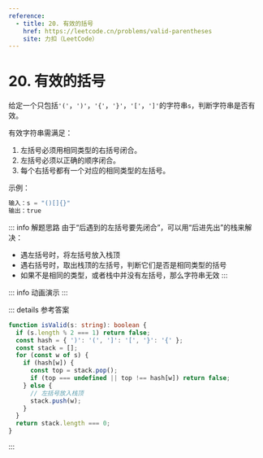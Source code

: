 ```yaml
---
reference:
  - title: 20. 有效的括号
    href: https://leetcode.cn/problems/valid-parentheses
    site: 力扣（LeetCode）
---
```


# 20. 有效的括号

给定一个只包括`'('`，`')'`，`'{'`，`'}'`，`'['`，`']'`的字符串`s`，判断字符串是否有效。

有效字符串需满足：

1. 左括号必须用相同类型的右括号闭合。
2. 左括号必须以正确的顺序闭合。
3. 每个右括号都有一个对应的相同类型的左括号。

示例：

```js
输入：s = "()[]{}"
输出：true
```

::: info 解题思路
由于“后遇到的左括号要先闭合”，可以用“后进先出”的栈来解决：

- 遇左括号时，将左括号放入栈顶
- 遇右括号时，取出栈顶的左括号，判断它们是否是相同类型的括号
- 如果不是相同的类型，或者栈中并没有左括号，那么字符串无效
:::

<script setup>
import Demo from './demos/20.vue';
</script>

::: info 动画演示
<Demo />
:::

::: details 参考答案
```ts
function isValid(s: string): boolean {
  if (s.length % 2 === 1) return false;
  const hash = { ')': '(', ']': '[', '}': '{' };
  const stack = [];
  for (const w of s) {
    if (hash[w]) {
      const top = stack.pop();
      if (top === undefined || top !== hash[w]) return false;
    } else {
      // 左括号放入栈顶
      stack.push(w);
    }
  }
  return stack.length === 0;
}
```
:::
